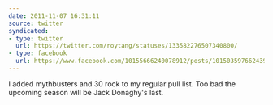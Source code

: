 ```yaml
---
date: 2011-11-07 16:31:11
source: twitter
syndicated:
- type: twitter
  url: https://twitter.com/roytang/statuses/133582276507340800/
- type: facebook
  url: https://www.facebook.com/10155666240078912/posts/10150359766243912
---
```


I added mythbusters and 30 rock to my regular pull list.  Too bad the upcoming season will be Jack Donaghy's last.